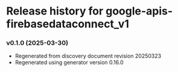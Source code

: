 # Release history for google-apis-firebasedataconnect_v1

### v0.1.0 (2025-03-30)

* Regenerated from discovery document revision 20250323
* Regenerated using generator version 0.16.0

